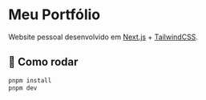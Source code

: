 # Meu Portfólio

Website pessoal desenvolvido em [Next.js](https://nextjs.org/) + [TailwindCSS](https://tailwindcss.com/).

## 🚀 Como rodar

```bash
pnpm install
pnpm dev
